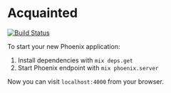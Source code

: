 # Acquainted

[![Build Status](https://travis-ci.org/jtescher/acquainted.svg)](https://travis-ci.org/jtescher/acquainted)

To start your new Phoenix application:

1. Install dependencies with `mix deps.get`
2. Start Phoenix endpoint with `mix phoenix.server`

Now you can visit `localhost:4000` from your browser.
